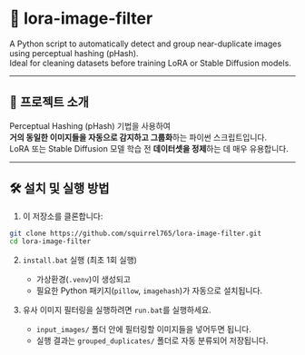 # 🧹 lora-image-filter

A Python script to automatically detect and group near-duplicate images using perceptual hashing (pHash).  
Ideal for cleaning datasets before training LoRA or Stable Diffusion models.

---

## 📌 프로젝트 소개 

Perceptual Hashing (pHash) 기법을 사용하여  
**거의 동일한 이미지들을 자동으로 감지하고 그룹화**하는 파이썬 스크립트입니다.  
LoRA 또는 Stable Diffusion 모델 학습 전 **데이터셋을 정제**하는 데 매우 유용합니다.

---

## 🛠️ 설치 및 실행 방법

1. 이 저장소를 클론합니다:

```bash
git clone https://github.com/squirrel765/lora-image-filter.git
cd lora-image-filter
```

2. `install.bat` 실행 (최초 1회 실행)
   - 가상환경(`.venv`)이 생성되고
   - 필요한 Python 패키지(`pillow`, `imagehash`)가 자동으로 설치됩니다.

3. 유사 이미지 필터링을 실행하려면 `run.bat`를 실행하세요.
   - `input_images/` 폴더 안에 필터링할 이미지들을 넣어두면 됩니다.
   - 실행 결과는 `grouped_duplicates/` 폴더로 자동 분류되어 저장됩니다.
